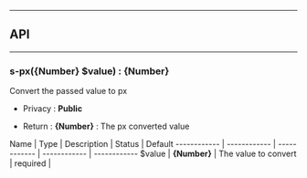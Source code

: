 


-----------------------------
## API
-----------------------------

### s-px({Number} $value) : {Number}
Convert the passed value to px

- Privacy : **Public**

- Return : **{Number}** : The px converted value

Name | Type | Description | Status | Default
------------ | ------------ | ------------ | ------------ | ------------
$value | **{Number}** | The value to convert | required | 



